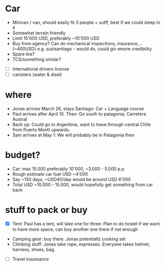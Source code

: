 # Car
  -  Minivan / van, should easily fit 3 people + sutff, best if we could sleep in it
  -  Somewhat terrain friendly
  -  Limit 15'000 USD, preferably ~10'000 USD
  -  Buy from agency? Can do mechanical inspections, insurance,... (~400USD) e.g. suzisantiago - would do, could giv emore credibility
  -  Spare tire?
  -  TCS/something simiiar?
  - [ ] International drivers license
  - [ ] canisters (water & disel)
# where
- Jonas arrives March 26, stays Santiago: Car + Language course
- Paul arrives after April 10. Then: Go south to patagonia, Carretera Austral
- Back up: Could go  to Argentinia, want to trave through central Chile from Puerto Montt upwards.
- Sam arrives at May 1: We will probably be in Patagonia then
# budget?
- Car: max 15.000 preferably 10'000, ~3.000 - 5.000 p.p
- Rough estimate car fuel USD ~4'000
- Say ~150 days, ~USD40/day would be around USD 6'000
- Total USD ~10.000 - 15.000, would hopefully get something from car back
# stuff to pack or buy
 - [x] Tent: Paul has a tent, will take one for three: Plan to do hostel if we want to have more space, can buy another one there if not enough
 - Camping gear: buy there. Jonas potentiallz cooking set
 - Climbing stuff: Jonas take rope, expresses. Everyone takes helmet, harness, shoes, bag.
 - [ ] Travel insureance

